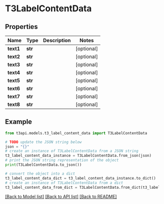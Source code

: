 # T3LabelContentData


## Properties

Name | Type | Description | Notes
------------ | ------------- | ------------- | -------------
**text1** | **str** |  | [optional] 
**text2** | **str** |  | [optional] 
**text3** | **str** |  | [optional] 
**text4** | **str** |  | [optional] 
**text5** | **str** |  | [optional] 
**text6** | **str** |  | [optional] 
**text7** | **str** |  | [optional] 
**text8** | **str** |  | [optional] 

## Example

```python
from t3api.models.t3_label_content_data import T3LabelContentData

# TODO update the JSON string below
json = "{}"
# create an instance of T3LabelContentData from a JSON string
t3_label_content_data_instance = T3LabelContentData.from_json(json)
# print the JSON string representation of the object
print(T3LabelContentData.to_json())

# convert the object into a dict
t3_label_content_data_dict = t3_label_content_data_instance.to_dict()
# create an instance of T3LabelContentData from a dict
t3_label_content_data_from_dict = T3LabelContentData.from_dict(t3_label_content_data_dict)
```
[[Back to Model list]](../README.md#documentation-for-models) [[Back to API list]](../README.md#documentation-for-api-endpoints) [[Back to README]](../README.md)


